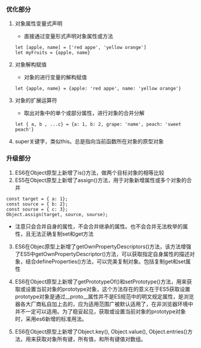 ### 优化部分
1. 对象属性变量式声明
    - 直接通过变量形式声明对象属性或方法
    ```
    let [apple, name] = ['red appe', 'yellow orange']
    let myFruits = {apple, name}
    ```
2. 对象解构赋值
    - 对象的进行变量的解构赋值
    ```
    let {apple, name} = {apple: 'red appe', name: 'yellow orange'}
    
    ```
3. 对象的扩展运算符
   - 取出对象中的单个或部分属性，进行对象的合并分解

   ```
   let { a, b , ...c} = {a: 1, b: 2, grape: 'name', peach: 'sweet peach'} 
   ```
4. super关键字，类似this。总是指向当前函数所在对象的原型对象



### 升级部分


1. ES6在Object原型上新增了is()方法，做两个目标对象的相等比较
2. ES5在Object原型上新增了assign()方法，用于对象新增属性或多个对象的合并
```
const target = { a: 1};
const source = { b: 2};
const sourse = { c: 3};
Object.assign(target, source, sourse);
```
 * 注意只会合并自身的属性，不会合并继承的属性。也不会合并无法枚举的属性，且无法正确复制set和get方法

 3. ES6在Objec原型上新增了getOwnPropertyDescriptors()方法，该方法增强了ES5中getOwnPropertyDescriptor()方法，可以获取指定自身属性的描述对象，结合defineProperties()方法，可以完美复制对象。包括复制get和set属性

 4. ES6在Object原型上新增了getPrototypeOf()和setPrototype()方法，用来获取或设置当前对象的prototype对象，这个方法存在的意义在于ES5获取设置prototype对象是通过__proto__属性并不是ES规范中的明文规定属性，是浏览器各大厂商私自加上去的，应为适用范围广被默认适用了，在非浏览器环境中并不一定可以适用。为了稳妥起见，获取或设置当前对象的prototype对象时，采用es6新增的标准用法。

 5. ES6在Object原型上新增了Object.key(), Object.value(), Object.entries()方法，用来获取对象所有键，所有值，和所有键值对数组。
